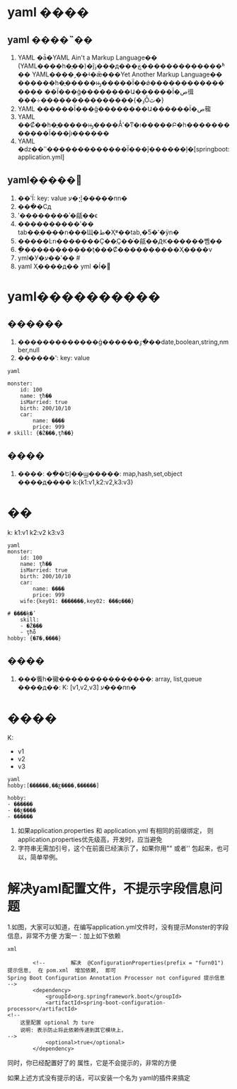 # yaml ����

## yaml ����˵��

1. YAML �ǡ�YAML Ain't a Markup Language�� (YAML����һ�ֱ��)�ĵݹ���д���ڿ�������������ʱ��
YAML����˼��ʵ�ǣ���Yet Another Markup Language�� ������һ�ֱ�����ԣ�����Ϊ��ǿ����������������
��Ϊ���ģ��������Ա������Ϊ�ص㣬���÷���������������{�ٶȰٿ�}
2. YAML ������Ϊ���ģ��������Ա������Ϊ�ص㡣
3. YAML ��Ȼ��һ�ֱ�����ԣ����Ǻʹ�ͳ�ı�����Բ�һ������������Ϊ���ĵı������
4. YAML �ǳ��ʺ�������������Ϊ���ĵ������ļ�[springboot:application.yml]

## yaml�����﷨
1. ��ʽΪ: key: value  ע�⣺�����пո�
2. ���ִ�Сд
3. ʹ��������ʾ�㼶��ϵ
4. ����������ʹ�� tab��ֻ����ո���Щ�ط�Ҳʶ��tab,�Ƽ�ʹ�ÿո�
5. �����Ŀո�������Ҫ��ֻҪ��ͬ�㼶��Ԫ������뼴��
6. �ַ�����������ţ���Ȼ����������Ҳ����ν
7. yml�У�ע��ʹ�� #
8. yaml Ҳ����д�� yml �ĺ�׺

# yaml����������

## ������
1. �������������ģ������ٷֵ�ֻ��date,boolean,string,nmber,null
2. ������ʽ: key: value
```
yaml

monster:
    id: 100
    name: ţħ��
    isMarried: true
    birth: 200/10/10
    car: 
        name: ����
        price: 999
# skill: {�Ž���,ţħ��}
```


## ����
1. ����: ��ֵ�Եļ��ϣ�����: map,hash,set,object
����д���� k:{k1:v1,k2:v2,k3:v3}
# ��
k:
    k1:v1
    k2:v2
    k3:v3

```
yaml
monster:
    id: 100
    name: ţħ��
    isMarried: true
    birth: 200/10/10
    car: 
        name: ����
        price: 999
    wife:{key01: �������,key02: ���ȹ���}

# ����ķ�ʽ
    skill:
    - �Ž���
    - ţħȭ
hobby: {�Ⱦ�,����}

``` 


## ����
1. ���飺һ�鰴���������ֵ������: array, list,queue
����д��: K: [v1,v2,v3] ע���пո�
# ����
K:
- v1
- v2
- v3
```
yaml
hobby:[������,��ƹ����,������]

hobby:
- ������
- ��ƹ����
- ������
```

1. 如果application.properties 和 application.yml 有相同的前缀绑定，
则 application.properties优先级高，开发时，应当避免
2. 字符串无需加引号，这个在前面已经演示了，如果你用"" 或者'' 包起来，也可以，简单举例。

# 解决yaml配置文件，不提示字段信息问题
1.如图，大家可以知道，在编写application.yml文件时，没有提示Monster的字段信息，非常不方便
方案一：加上如下依赖
```
xml

        <!--        解决  @ConfigurationProperties(prefix = "furn01") 提示信息,  在 pom.xml  增加依赖,  即可
Spring Boot Configuration Annotation Processor not configured 提示信息
-->
        <dependency>
            <groupId>org.springframework.boot</groupId>
            <artifactId>spring-boot-configuration-processor</artifactId>
<!--
    这里配置 optional 为 ture
    说明: 表示防止将此依赖传递到其它模块上，
-->
            <optional>true</optional>
        </dependency>
```
同时，你已经配置好了的 属性，它是不会提示的，非常的方便

如果上述方式没有提示的话，可以安装一个名为 yaml的插件来搞定
